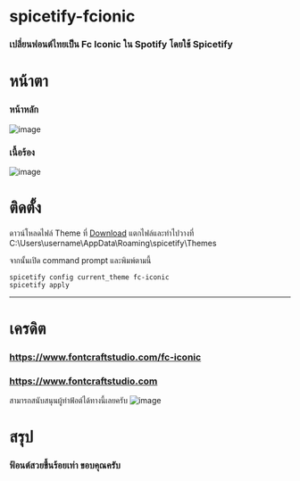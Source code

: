 # spicetify-fcionic
### เปลี่ยนฟอนต์ไทยเป็น Fc Iconic ใน Spotify โดยใช้ Spicetify

# หน้าตา

### หน้าหลัก
![image](https://github.com/sippawith/spicetify-font/assets/83801462/e3fb8992-1e43-4d5e-9836-fa3f87a3931b)

### เนื้อร้อง
![image](https://github.com/sippawith/spicetify-font/assets/83801462/8fca4ee9-1866-4845-851c-7786fe4d9c10)


# ติดตั้ง
ดาวน์โหลดไฟล์ Theme ที่ [Download](https://github.com/sippawith/spicetify-font/releases/download/font/fc-iconic.zip)
แตกไฟล์และทำไปวางที่ C:\Users\username\AppData\Roaming\spicetify\Themes

จากนั้นเปิด command prompt และพิมพ์ตามนี้

```shell
spicetify config current_theme fc-iconic
spicetify apply
```

---
# เครดิต
### https://www.fontcraftstudio.com/fc-iconic
### https://www.fontcraftstudio.com
สามารถสนับสนุนผู้ทำฟ้อต์ได้ทางนี้เลยครับ
![image](https://github.com/sippawith/spicetify-font/assets/83801462/d2136f55-7f71-4621-8255-a67eaf985173)



# สรุป
### ฟ้อนต์สวยขึ้นร้อยเท่า ขอบคุณครับ
